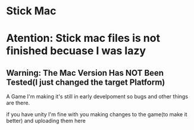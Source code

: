 # Stick Mac

# Atention: Stick mac files is not finished becuase I was lazy

## Warning: The Mac Version Has NOT Been Tested(I just changed the target Platform)

A Game I'm making
it's still in early develpoment so bugs and other things are there.

if you have unity I'm fine with you making changes to the game(to make it better) and uploading them here
